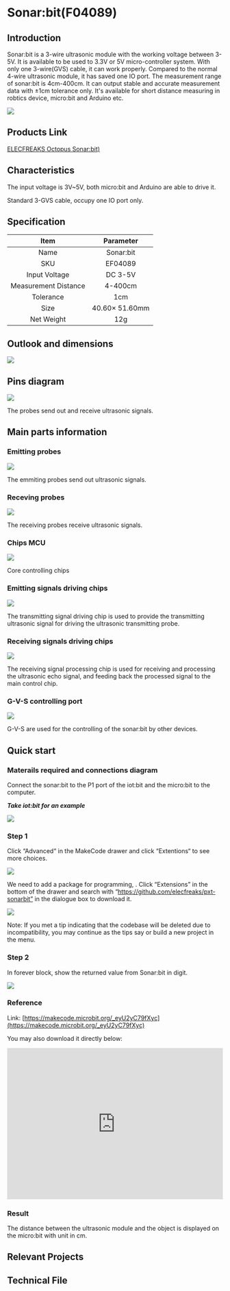 # Sonar:bit(F04089)

## Introduction

Sonar:bit is a 3-wire ultrasonic module with the working voltage between 3-5V. It is available to be used to 3.3V or 5V micro-controller system. With only one 3-wire(GVS) cable, it can work properly. Compared to the normal 4-wire ultrasonic module, it has saved one IO port. The measurement range of sonar:bit is 4cm-400cm. It can output stable and accurate measurement data with ±1cm tolerance only. It's available for short distance measuring in robtics device, micro:bit and Arduino etc.

![](./images/04089_01.png)

## Products Link

[ELECFREAKS Octopus Sonar:bit)](https://shop.elecfreaks.com/products/elecfreaks-octopus-sonar-bit?_pos=1&_sid=1da9648e9&_ss=r)

## Characteristics 

 The input voltage is 3V~5V, both micro:bit and Arduino are able to drive it.

 Standard 3-GVS cable, occupy one IO port only. 

## Specification


|Item| Parameter |
| :-: | :-: |
|Name| Sonar:bit|
|SKU|EF04089|
|Input Voltage|DC 3-5V|
|Measurement Distance|4-400cm|
|Tolerance|1cm|
|Size |40.60× 51.60mm|
|Net Weight|12g|


## Outlook and dimensions




![](./images/04089_03.png)


## Pins diagram 

![](./images/7E5ECzN.jpg)

The probes send out and receive ultrasonic signals. 

## Main parts information

### Emitting probes

![](./images/T1xDsne.jpg)

The emmiting probes send out ultrasonic signals. 

### Receving probes

![](./images/JxNrz8Q.jpg)

The receiving probes receive ultrasonic signals. 

### Chips MCU

![](./images/2CjnvfP.jpg)

Core controlling chips

### Emitting signals driving chips

![](./images/iOW0IN3.jpg)

The transmitting signal driving chip is used to provide the transmitting ultrasonic signal for driving the ultrasonic transmitting probe.

### Receiving signals driving chips

![](./images/VxEZ5KQ.jpg)

The receiving signal processing chip is used for receiving and processing the ultrasonic echo signal, and feeding back the processed signal to the main control chip.

### G-V-S controlling port 

![](./images/N9yc6Jm.jpg)

G-V-S are used for the controlling of the sonar:bit by other devices. 

## Quick start


### Materails required and connections diagram

 Connect the sonar:bit to the P1 port of the iot:bit and the micro:bit to the computer. 

***Take iot:bit for an example***



![](./images/04089_04.png)


### Step 1
 Click “Advanced“ in the MakeCode drawer and click “Extentions“ to see more choices. 


![](./images/04089_05.png)


We need to add a package for programming, . Click “Extensions” in the bottom of the drawer and search with “https://github.com/elecfreaks/pxt-sonarbit” in the dialogue box to download it.

![](./images/04089_06.png)


Note: If you met a tip indicating that the codebase will be deleted due to incompatibility, you may continue as the tips say or build a new project in the menu.

### Step 2
In forever block, show the returned value from Sonar:bit in digit. 


![](./images/04089_07.png)




### Reference
Link: [https://makecode.microbit.org/_eyU2yC79fXyc](https://makecode.microbit.org/_eyU2yC79fXyc)

You may also download it directly below:

<div style="position:relative;height:0;padding-bottom:70%;overflow:hidden;"><iframe style="position:absolute;top:0;left:0;width:100%;height:100%;" src="https://makecode.microbit.org/#pub:_eyU2yC79fXyc" frameborder="0" sandbox="allow-popups allow-forms allow-scripts allow-same-origin"></iframe></div>  


### Result

 The distance between the ultrasonic module and the object is displayed on the micro:bit with unit in cm.

## Relevant Projects


## Technical File

